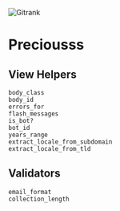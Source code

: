![Gitrank](http://infopoprac.r12.railsrumble.com/karolsarnacki.png)

Preciousss
==========

View Helpers
------------

    body_class
    body_id
    errors_for
    flash_messages
    is_bot?
    bot_id
    years_range
    extract_locale_from_subdomain
    extract_locale_from_tld

Validators
----------

    email_format
    collection_length